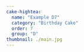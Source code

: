 ```yaml
---
cake-hightea:
  name: "Example D7"
  category: "Birthday Cake"
  order: 7
  group: "D"
thumbnail: ./main.jpg
---
```

